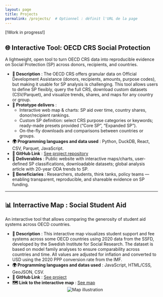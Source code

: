 ```yaml
---
layout: page
title: Projects
permalink: /projects/  # Optionnel : définit l'URL de la page
---
```

[!Work in progress!]
## 🌐 Interactive Tool: OECD CRS Social Protection
A lightweight, open tool to turn OECD CRS data into reproducible evidence on Social Protection (SP) across donors, recipients, and countries.

- **📌 Description** : The OECD CRS offers granular data on Official Development Assistance (donors, recipients, amounts, purpose codes), but making it usable for SP analysis is challenging. This tool allows users to define SP flexibly, query the full CRS, download custom datasets (CSV/Parquet), and visualize trends, shares, and maps for any country or group.
- **📌 Prototype delivers** :
  - Interactive web map & charts: SP aid over time, country shares, donor/recipient rankings.
  - Custom SP definition: select CRS purpose categories or keywords; ready-made presets provided (“Core SP”, “Expanded SP”).
  - On-the-fly downloads and comparisons between countries or groups.
- **🌍 Programming languages and data used** : Python, DuckDB, React, CSV, Parquet, JavaScript.
- **🔗 GitHub Link** : [See project repository](#)  
- **🎯 Deliverables** : Public website with interactive maps/charts, user-defined SP classifications, downloadable datasets; global analysis article with 20-year ODA trends to SP.
- **👥 Beneficiaries** : Researchers, students, think tanks, policy teams — enabling transparent, reproducible, and shareable evidence on SP funding.


---
## 📊 Interractive Map : Social Student Aid 
An interactive tool that allows comparing the generosity of student aid systems across OECD countries.

- **📌 Description** : This interactive map visualizes student support and fee systems across some OECD countries using 2020 data from the SSFD, developed by the Swedish Institute for Social Research. The dataset is based on model family analyses to ensure comparability across countries and time. All values are adjusted for inflation and converted to USD using the 2020 PPP conversion rate from the IMF.
- **🌍 Programming languages and datas used** : JavaScript, HTML/CSS, GeoJSON, CSV.  
- **🔗 GitHub Link** : [See project](https://github.com/AlexisWck/europesocialstudentscheme.git)  
- **🗺️ Link to the interactive map** : [See map](https://alexiswck.github.io/europesocialstudentscheme/)
  <div style="flex: 1; text-align: center;">
    <img src="{{ site.baseurl }}/images/map.jpg" alt="Map illustration" style="max-width: 100%; height: auto;">
  </div>
